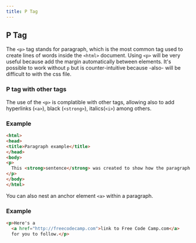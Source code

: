 ```yaml
---
title: P Tag
---
```

## P Tag

The `<p>` tag stands for paragraph, which is the most common tag used to create lines of words inside the `<html>` document. Using `<p>` will be very useful because add the margin automatically between elements. It's possible to work without `p` but is counter-intuitive because -also- will be difficult to with the css file.

### P tag with other tags
The use of the `<p>` is complatible with other tags, allowing also to add hyperlinks (`<a>`), black (`<strong>`), italics(`<i>`) among others.

### Example
```html
<html>
<head>
<title>Paragraph example</title>
</head>
<body>
<p>
  This <strong>sentence</strong> was created to show how the paragraph works in a <code>.html</code> document and to study code at <a href="http://www.freecodecamp.com">FreeCodeCamp</a>.
</p>
</body>
</html>
```

You can also nest an anchor element `<a>` within a paragraph. 

### Example
```html
<p>Here's a 
  <a href="http://freecodecamp.com">link to Free Code Camp.com</a>
  for you to follow.</p>
```
